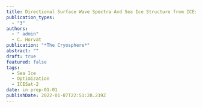 ```yaml
---
title: Directional Surface Wave Spectra And Sea Ice Structure from ICEsat-2 Altimeter
publication_types:
  - "3"
authors:
  - " admin"
  - C. Horvat
publication: "*The Cryosphere*"
abstract: ""
draft: true
featured: false
tags:
  - Sea Ice
  - Optimization
  - ICESat-2
date: in prep-01-01
publishDate: 2022-01-07T22:51:28.219Z
---
```

